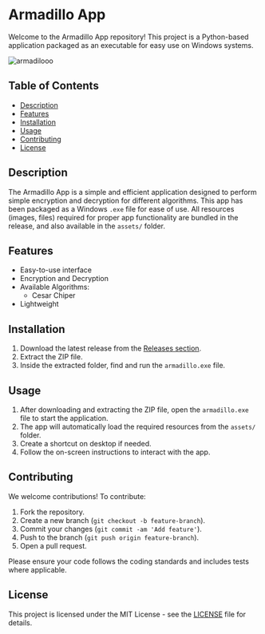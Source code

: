 # Armadillo App

Welcome to the Armadillo App repository! This project is a Python-based application packaged as an executable for easy use on Windows systems.

![armadilooo](https://github.com/user-attachments/assets/3fe0c0a1-3b98-413a-a1f7-032d3fb94d58)

## Table of Contents
- [Description](#description)
- [Features](#features)
- [Installation](#installation)
- [Usage](#usage)
- [Contributing](#contributing)
- [License](#license)

## Description

The Armadillo App is a simple and efficient application designed to perform simple encryption and decryption for different algorithms. This app has been packaged as a Windows `.exe` file for ease of use. All resources (images, files) required for proper app functionality are bundled in the release, and also available in the `assets/` folder.

## Features

- Easy-to-use interface
- Encryption and Decryption
- Available Algorithms:
  - Cesar Chiper
- Lightweight

## Installation

1. Download the latest release from the [Releases section](https://github.com/batamladen/Armadillo/releases).
2. Extract the ZIP file.
3. Inside the extracted folder, find and run the `armadillo.exe` file.

## Usage

1. After downloading and extracting the ZIP file, open the `armadillo.exe` file to start the application.
2. The app will automatically load the required resources from the `assets/` folder.
3. Create a shortcut on desktop if needed.
4. Follow the on-screen instructions to interact with the app.

## Contributing

We welcome contributions! To contribute:
1. Fork the repository.
2. Create a new branch (`git checkout -b feature-branch`).
3. Commit your changes (`git commit -am 'Add feature'`).
4. Push to the branch (`git push origin feature-branch`).
5. Open a pull request.

Please ensure your code follows the coding standards and includes tests where applicable.

## License

This project is licensed under the MIT License - see the [LICENSE](LICENSE) file for details.



